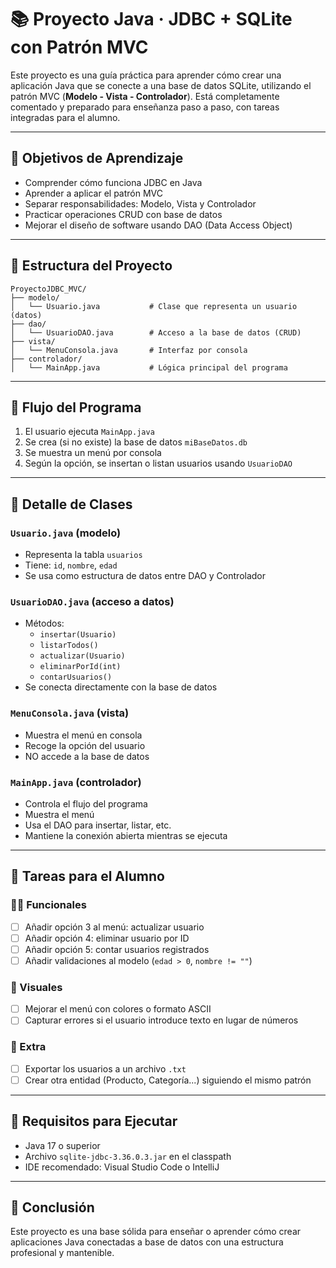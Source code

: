 # 📚 Proyecto Java · JDBC + SQLite con Patrón MVC

Este proyecto es una guía práctica para aprender cómo crear una aplicación Java que se conecte a una base de datos SQLite, utilizando el patrón MVC (**Modelo - Vista - Controlador**). Está completamente comentado y preparado para enseñanza paso a paso, con tareas integradas para el alumno.

---

## 🧠 Objetivos de Aprendizaje

- Comprender cómo funciona JDBC en Java
- Aprender a aplicar el patrón MVC
- Separar responsabilidades: Modelo, Vista y Controlador
- Practicar operaciones CRUD con base de datos
- Mejorar el diseño de software usando DAO (Data Access Object)

---

## 🧱 Estructura del Proyecto

```
ProyectoJDBC_MVC/
├── modelo/
│   └── Usuario.java           # Clase que representa un usuario (datos)
├── dao/
│   └── UsuarioDAO.java        # Acceso a la base de datos (CRUD)
├── vista/
│   └── MenuConsola.java       # Interfaz por consola
├── controlador/
│   └── MainApp.java           # Lógica principal del programa
```

---

## 🔄 Flujo del Programa

1. El usuario ejecuta `MainApp.java`
2. Se crea (si no existe) la base de datos `miBaseDatos.db`
3. Se muestra un menú por consola
4. Según la opción, se insertan o listan usuarios usando `UsuarioDAO`

---

## 🧩 Detalle de Clases

### `Usuario.java` (modelo)

- Representa la tabla `usuarios`
- Tiene: `id`, `nombre`, `edad`
- Se usa como estructura de datos entre DAO y Controlador

### `UsuarioDAO.java` (acceso a datos)

- Métodos:
  - `insertar(Usuario)`
  - `listarTodos()`
  - `actualizar(Usuario)`
  - `eliminarPorId(int)`
  - `contarUsuarios()`
- Se conecta directamente con la base de datos

### `MenuConsola.java` (vista)

- Muestra el menú en consola
- Recoge la opción del usuario
- NO accede a la base de datos

### `MainApp.java` (controlador)

- Controla el flujo del programa
- Muestra el menú
- Usa el DAO para insertar, listar, etc.
- Mantiene la conexión abierta mientras se ejecuta

---

## 🧪 Tareas para el Alumno

### 👨‍💻 Funcionales
- [ ] Añadir opción 3 al menú: actualizar usuario
- [ ] Añadir opción 4: eliminar usuario por ID
- [ ] Añadir opción 5: contar usuarios registrados
- [ ] Añadir validaciones al modelo (`edad > 0`, `nombre != ""`)

### 🎨 Visuales
- [ ] Mejorar el menú con colores o formato ASCII
- [ ] Capturar errores si el usuario introduce texto en lugar de números

### 💾 Extra
- [ ] Exportar los usuarios a un archivo `.txt`
- [ ] Crear otra entidad (Producto, Categoría...) siguiendo el mismo patrón

---

## 🚀 Requisitos para Ejecutar

- Java 17 o superior
- Archivo `sqlite-jdbc-3.36.0.3.jar` en el classpath
- IDE recomendado: Visual Studio Code o IntelliJ

---

## 🧠 Conclusión

Este proyecto es una base sólida para enseñar o aprender cómo crear aplicaciones Java conectadas a base de datos con una estructura profesional y mantenible.
